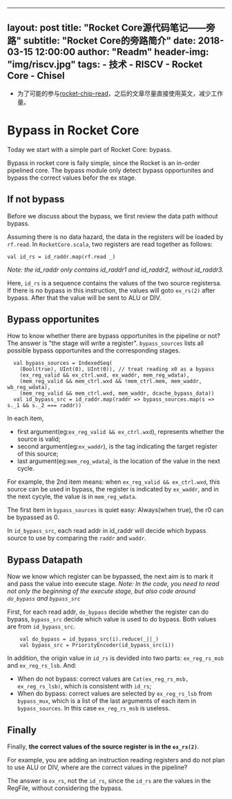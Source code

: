 
---
layout:     post
title:      "Rocket Core源代码笔记——旁路"
subtitle:   "Rocket Core的旁路简介"
date:       2018-03-15 12:00:00
author:     "Readm"
header-img: "img/riscv.jpg"
tags:
    - 技术
    - RISCV
    - Rocket Core
    - Chisel
---

+ 为了可能的参与[rocket-chip-read](https://github.com/cnrv/rocket-chip-read)，之后的文章尽量直接使用英文，减少工作量。

# Bypass in Rocket Core

Today we start with a simple part of Rocket Core: bypass.

Bypass in rocket core is faily simple, since the Rocket is an in-order pipelined core. The bypass module only detect bypass opportunites and bypass the correct values befor the ex stage.

## If not bypass

Before we discuss about the bypass, we first review the data path without bypass.

Assuming there is no data hazard, the data in the registers will be loaded by `rf.read`. In `RocketCore.scala`, two registers are read together as follows:

```
val id_rs = id_raddr.map(rf.read _)
```

*Note: the id_raddr only contains id_raddr1 and id_raddr2, without id_raddr3.*

Here, `id_rs` is a sequence contains the values of the two source registersa. If there is no bypass in this instruction, the values will goto `ex_rs(2)` after bypass. After that the value will be sent to ALU or DIV.

## Bypass opportunites

How to know whether there are bypass opportunites in the pipeline or not? The answer is "the stage will write a register". `bypass_sources` lists all possible bypass opportunites and the corresponding stages.

```
  val bypass_sources = IndexedSeq(
    (Bool(true), UInt(0), UInt(0)), // treat reading x0 as a bypass
    (ex_reg_valid && ex_ctrl.wxd, ex_waddr, mem_reg_wdata),
    (mem_reg_valid && mem_ctrl.wxd && !mem_ctrl.mem, mem_waddr, wb_reg_wdata),
    (mem_reg_valid && mem_ctrl.wxd, mem_waddr, dcache_bypass_data))
  val id_bypass_src = id_raddr.map(raddr => bypass_sources.map(s => s._1 && s._2 === raddr))
  ```

 In each item, 
 + first argument(eg:`ex_reg_valid && ex_ctrl.wxd`), represents whether the source is valid;
 + second argument(eg:`ex_waddr`), is the tag indicating the target register of this source;
 + last argument(eg:`mem_reg_wdata`), is the location of the value in the next cycle.

For example, the 2nd item means: when `ex_reg_valid && ex_ctrl.wxd`, this source can be used in bypass, the register is indicated by `ex_waddr`, and in the next cycyle, the value is in `mem_reg_wdata`.

The first item in `bypass_sources` is quiet easy: Always(when true), the r0 can be bypassed as 0.

In `id_bypass_src`, each read addr in id_raddr will decide which bypass source to use by comparing the `raddr` and `waddr`. 

## Bypass Datapath

Now we know which register can be bypassed, the next aim is to mark it and pass the value into execute stage. *Note: In the code, you need to read not only the beginning of the execute stage, but also code around `do_bypass` and `bypass_src`*

First, for each read addr, `do_bypass` decide whether the register can do bypass, `bypass_src` decide which value is used to do bypass. Both values are from `id_bypass_src`.

```
    val do_bypass = id_bypass_src(i).reduce(_||_)
    val bypass_src = PriorityEncoder(id_bypass_src(i))
```

In addition, the origin value in `id_rs` is devided into two parts: `ex_reg_rs_msb` and `ex_reg_rs_lsb`. And:
+ When do not bypass: correct values are `Cat(ex_reg_rs_msb, ex_reg_rs_lsb)`, which is consistent with `id_rs`;
+ When do bypass: correct values are selected by `ex_reg_rs_lsb` from `bypass_mux`, which is a list of the last arguments of each item in `bypass_sources`. In this case `ex_reg_rs_msb` is useless.

## Finally

Finally, **the correct values of the source register is in the `ex_rs(2)`**.

For example, you are adding an instruction reading registers and do not plan to use ALU or DIV, where are the correct values in the pipeline?

The answer is `ex_rs`, not the `id_rs`, since the `id_rs` are the values in the RegFile, without considering the bypass. 





